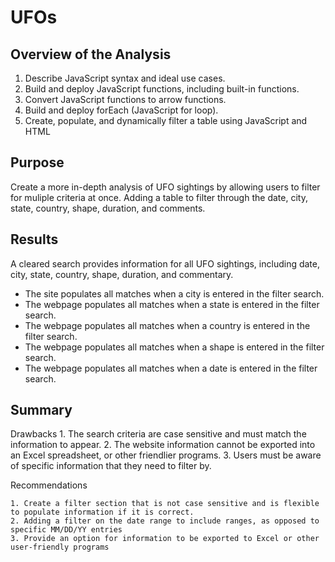 # UFOs

## Overview of the Analysis
  1.  Describe JavaScript syntax and ideal use cases.
  2.  Build and deploy JavaScript functions, including built-in functions.
  3.  Convert JavaScript functions to arrow functions.
  4.  Build and deploy forEach (JavaScript for loop).
  5.  Create, populate, and dynamically filter a table using JavaScript and HTML

## Purpose

   Create a more in-depth analysis of UFO sightings by allowing users to filter for muliple criteria at once. Adding a table to filter through the date, city, state, country, shape, duration, and comments. 

## Results

   A cleared search provides information for all UFO sightings, including date, city, state, country, shape, duration, and commentary. 
   *  The site populates all matches when a city is entered in the filter search. 
   *  The webpage populates all matches when a state is entered in the filter search. 
   *  The webpage populates all matches when a country is entered in the filter search. 
   *  The webpage populates all matches when a shape is entered in the filter search. 
   *  The webpage populates all matches when a date is entered in the filter search.


## Summary

  Drawbacks
    1.  The search criteria are case sensitive and must match the information to appear.
    2.  The website information cannot be exported into an Excel spreadsheet, or other friendlier programs.
    3.  Users must be aware of specific information that they need to filter by.
    
  Recommendations

    1. Create a filter section that is not case sensitive and is flexible to populate information if it is correct.
    2. Adding a filter on the date range to include ranges, as opposed to specific MM/DD/YY entries
    3. Provide an option for information to be exported to Excel or other user-friendly programs



